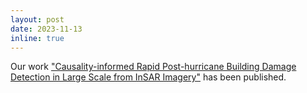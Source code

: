 ```yaml
---
layout: post
date: 2023-11-13
inline: true
---
```


Our work ["Causality-informed Rapid Post-hurricane Building Damage Detection in Large Scale from InSAR Imagery"](https://dl.acm.org/doi/10.1145/3615884.3629422) has been published.